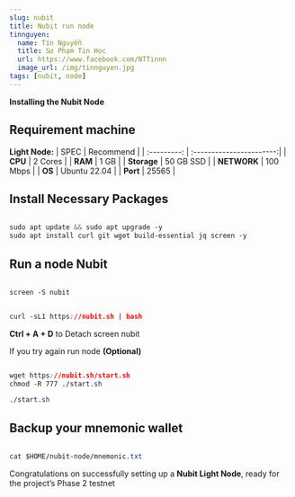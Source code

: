 ```yaml
---
slug: nubit
title: Nubit run node
tinnguyen:
  name: Tín Nguyễn
  title: Sư Phạm Tin Học
  url: https://www.facebook.com/NTTinnn
  image_url: /img/tinnguyen.jpg
tags: [nubit, node]
---
```


**Installing the Nubit Node**

## Requirement machine

**Light Node:** 
|   SPEC      |       Recommend          |
| :---------: | :-----------------------:|
|   **CPU**   |        2 Cores           |
|   **RAM**   |        1 GB             |
| **Storage** |        50 GB SSD          |
| **NETWORK** |        100 Mbps          |
|   **OS**    |        Ubuntu 22.04      |
|   **Port**  |        25565             | 
## Install Necessary Packages

```css

sudo apt update && sudo apt upgrade -y
sudo apt install curl git wget build-essential jq screen -y

```

## Run a node Nubit

```css

screen -S nubit

```

```css

curl -sL1 https://nubit.sh | bash

```

**Ctrl + A + D**  to Detach screen nubit

If you try again run node  **(Optional)**

```css

wget https://nubit.sh/start.sh
chmod -R 777 ./start.sh

./start.sh

```


## Backup your mnemonic wallet

```css

cat $HOME/nubit-node/mnemonic.txt

```

Congratulations on successfully setting up a **Nubit Light Node**, ready for the project’s Phase 2 testnet
